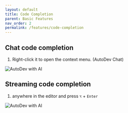 ```yaml
---
layout: default
title: Code Completion
parent: Basic Features
nav_order: 2
permalink: /features/code-completion
---
```


## Chat code completion

1. Right-click it to open the context menu. (AutoDev Chat)

![AutoDev with AI](https://unitmesh.cc/auto-dev/chat-code-completion.png)

## Streaming code completion

1. anywhere in the editor and press `⌥` + `Enter`

![AutoDev with AI](https://unitmesh.cc/auto-dev/stream-code-completion.png)


